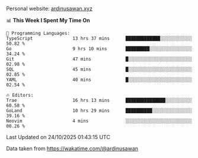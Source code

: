 Personal website: [ardinusawan.xyz](https://ardinusawan.xyz)

<!--START_SECTION:waka-->
📊 **This Week I Spent My Time On** 

```text
💬 Programming Languages: 
TypeScript               13 hrs 37 mins      █████████████░░░░░░░░░░░░   50.82 % 
Go                       9 hrs 10 mins       █████████░░░░░░░░░░░░░░░░   34.24 % 
Git                      47 mins             █░░░░░░░░░░░░░░░░░░░░░░░░   02.98 % 
SQL                      45 mins             █░░░░░░░░░░░░░░░░░░░░░░░░   02.85 % 
YAML                     40 mins             █░░░░░░░░░░░░░░░░░░░░░░░░   02.54 % 

🔥 Editors: 
Trae                     16 hrs 13 mins      ███████████████░░░░░░░░░░   60.58 % 
GoLand                   10 hrs 29 mins      ██████████░░░░░░░░░░░░░░░   39.16 % 
Neovim                   4 mins              ░░░░░░░░░░░░░░░░░░░░░░░░░   00.26 % 
```


 Last Updated on 24/10/2025 01:43:15 UTC
<!--END_SECTION:waka-->
Data taken from https://wakatime.com/@ardinusawan
